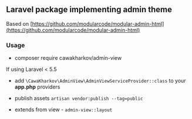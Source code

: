## Laravel package implementing admin theme


Based on [https://github.com/modularcode/modular-admin-html](https://github.com/modularcode/modular-admin-html)

### Usage

- composer require cawakharkov/admin-view

If using Laravel < 5.5
- add ```\CawaKharkov\AdminView\AdminViewServiceProvider::class``` to your **app.php** providers

- publish assets ``` artisan vendor:publish --tag=public ```
- extends from view - ```admin-view::layout```
